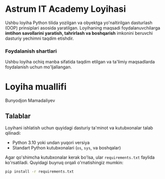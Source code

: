 # Astrum IT Academy Loyihasi

Ushbu loyiha Python tilida yozilgan va obyektga yo'naltirilgan dasturlash (OOP) prinsiplari asosida yaratilgan. 
Loyihaning maqsadi foydalanuvchilarga **imtihon savollarini yaratish, tahrirlash va boshqarish** 
imkonini beruvchi dasturiy yechimni taqdim etishdir.

### Foydalanish shartlari
Ushbu loyiha ochiq manba sifatida taqdim etilgan va 
ta'limiy maqsadlarda foydalanish uchun mo'ljallangan.


# Loyiha muallifi
Bunyodjon Mamadaliyev

## Talablar

Loyihani ishlatish uchun quyidagi dasturiy ta'minot va kutubxonalar talab qilinadi:

- Python 3.10 yoki undan yuqori versiya
- Standart Python kutubxonalari (`os`, `sys`, va boshqalar)

Agar qo'shimcha kutubxonalar kerak bo'lsa, ular `requirements.txt` faylida ko'rsatiladi. 
Quyidagi buyruq orqali o'rnatishingiz mumkin:
```bash
pip install -r requirements.txt
    